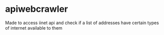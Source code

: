 # apiwebcrawler
Made to access iinet api and check if a list of addresses have certain types of internet available to them
